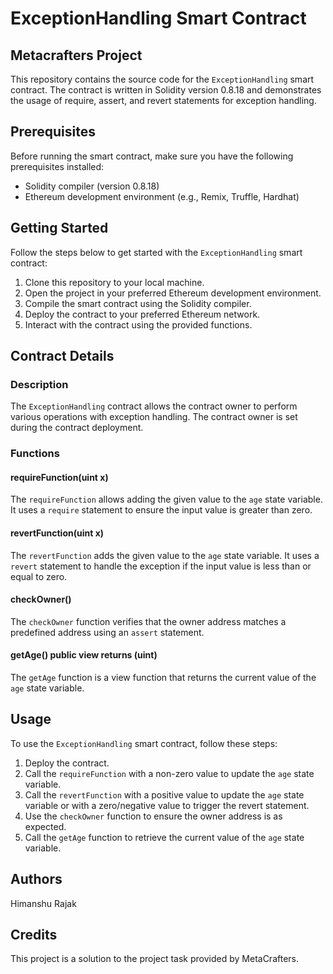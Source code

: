 # ExceptionHandling Smart Contract

## Metacrafters Project

This repository contains the source code for the `ExceptionHandling` smart contract. The contract is written in Solidity version 0.8.18 and demonstrates the usage of require, assert, and revert statements for exception handling.

## Prerequisites

Before running the smart contract, make sure you have the following prerequisites installed:

- Solidity compiler (version 0.8.18)
- Ethereum development environment (e.g., Remix, Truffle, Hardhat)

## Getting Started

Follow the steps below to get started with the `ExceptionHandling` smart contract:

1. Clone this repository to your local machine.
2. Open the project in your preferred Ethereum development environment.
3. Compile the smart contract using the Solidity compiler.
4. Deploy the contract to your preferred Ethereum network.
5. Interact with the contract using the provided functions.

## Contract Details

### Description

The `ExceptionHandling` contract allows the contract owner to perform various operations with exception handling. The contract owner is set during the contract deployment.

### Functions

#### requireFunction(uint x)

The `requireFunction` allows adding the given value to the `age` state variable. It uses a `require` statement to ensure the input value is greater than zero.

#### revertFunction(uint x)

The `revertFunction` adds the given value to the `age` state variable. It uses a `revert` statement to handle the exception if the input value is less than or equal to zero.

#### checkOwner()

The `checkOwner` function verifies that the owner address matches a predefined address using an `assert` statement.

#### getAge() public view returns (uint)

The `getAge` function is a view function that returns the current value of the `age` state variable.

## Usage

To use the `ExceptionHandling` smart contract, follow these steps:

1. Deploy the contract.
2. Call the `requireFunction` with a non-zero value to update the `age` state variable.
3. Call the `revertFunction` with a positive value to update the `age` state variable or with a zero/negative value to trigger the revert statement.
4. Use the `checkOwner` function to ensure the owner address is as expected.
5. Call the `getAge` function to retrieve the current value of the `age` state variable.

## Authors

Himanshu Rajak

## Credits

This project is a solution to the project task provided by MetaCrafters.
